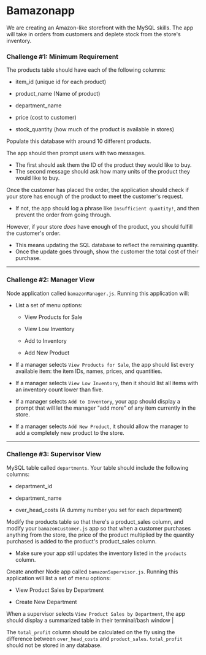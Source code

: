 <h1>Bamazonapp</h1>
We are creating an Amazon-like storefront with the MySQL skills. The app will take in orders from customers and deplete stock from the store's inventory.

### Challenge #1: Minimum Requirement

The products table should have each of the following columns:

   * item_id (unique id for each product)

   * product_name (Name of product)

   * department_name

   * price (cost to customer)

   * stock_quantity (how much of the product is available in stores)

Populate this database with around 10 different products. 


The app should then prompt users with two messages.

   * The first should ask them the ID of the product they would like to buy.
   * The second message should ask how many units of the product they would like to buy.

Once the customer has placed the order, the application should check if your store has enough of the product to meet the customer's request.

   * If not, the app should log a phrase like `Insufficient quantity!`, and then prevent the order from going through.

However, if your store _does_ have enough of the product, you should fulfill the customer's order.
   * This means updating the SQL database to reflect the remaining quantity.
   * Once the update goes through, show the customer the total cost of their purchase.

- - -


### Challenge #2: Manager View 

Node application called `bamazonManager.js`. Running this application will:

  * List a set of menu options:

    * View Products for Sale
    
    * View Low Inventory
    
    * Add to Inventory
    
    * Add New Product

  * If a manager selects `View Products for Sale`, the app should list every available item: the item IDs, names, prices, and quantities.

  * If a manager selects `View Low Inventory`, then it should list all items with an inventory count lower than five.

  * If a manager selects `Add to Inventory`, your app should display a prompt that will let the manager "add more" of any item currently in the store.

  * If a manager selects `Add New Product`, it should allow the manager to add a completely new product to the store.


- - -

### Challenge #3: Supervisor View 

MySQL table called `departments`. Your table should include the following columns:

   * department_id

   * department_name

   * over_head_costs (A dummy number you set for each department)

Modify the products table so that there's a product_sales column, and modify your `bamazonCustomer.js` app so that when a customer purchases anything from the store, the price of the product multiplied by the quantity purchased is added to the product's product_sales column.

   * Make sure your app still updates the inventory listed in the `products` column.

Create another Node app called `bamazonSupervisor.js`. Running this application will list a set of menu options:

   * View Product Sales by Department
   
   * Create New Department

When a supervisor selects `View Product Sales by Department`, the app should display a summarized table in their terminal/bash window
      |

The `total_profit` column should be calculated on the fly using the difference between `over_head_costs` and `product_sales`. `total_profit` should not be stored in any database.


